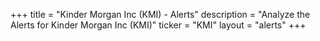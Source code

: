 +++
title = "Kinder Morgan Inc (KMI) - Alerts"
description = "Analyze the Alerts for Kinder Morgan Inc (KMI)"
ticker = "KMI"
layout = "alerts"
+++

